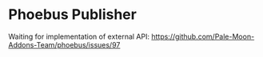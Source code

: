# Phoebus Publisher

Waiting for implementation of external API: https://github.com/Pale-Moon-Addons-Team/phoebus/issues/97
